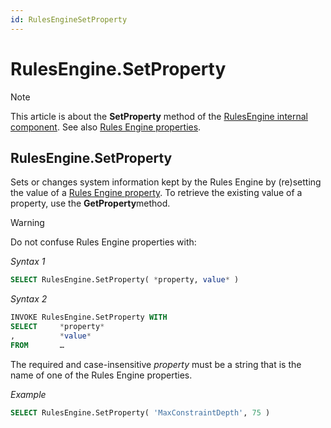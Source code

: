 ```yaml
---
id: RulesEngineSetProperty
---
```


# RulesEngine.SetProperty



> [!NOTE]
> This article is about the **SetProperty** method of the [RulesEngine internal component](/docs/Extensions/RulesEngine%20internal%20component).
> See also [Rules Engine properties](/docs/Modeller%20and%20Rules%20Engine/Rules%20Engine%20properties).

## **RulesEngine.SetProperty**

Sets or changes system information kept by the Rules Engine by (re)setting the value of a [Rules Engine property](/docs/Modeller%20and%20Rules%20Engine/Rules%20Engine%20properties). To retrieve the existing value of a property, use the **GetProperty**method.

> [!WARNING]
> Do not confuse Rules Engine properties with:

*Syntax 1*

```sql
SELECT RulesEngine.SetProperty( *property, value* )
```

*Syntax 2*

```sql
INVOKE RulesEngine.SetProperty WITH
SELECT     *property*
,          *value*
FROM       …
```

The required and case-insensitive *property* must be a string that is the name of one of the Rules Engine properties.

*Example*

```sql
SELECT RulesEngine.SetProperty( 'MaxConstraintDepth', 75 )
```

 